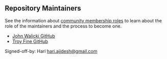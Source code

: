 ## Repository Maintainers

See the information about [community membership roles](https://wiki.lfedge.org/display/OH/Community+Membership) to learn about the role of the maintainers and the process to become one.

* [John Walicki ](mailto:walicki@us.ibm.com)[GitHub](https://github.com/johnwalicki)
* [Troy Fine ](mailto:troy.fine@ibm.com)[GitHub](https://github.com/t-fine)

Signed-off-by: Hari <hari.ajidesh@gmail.com>
